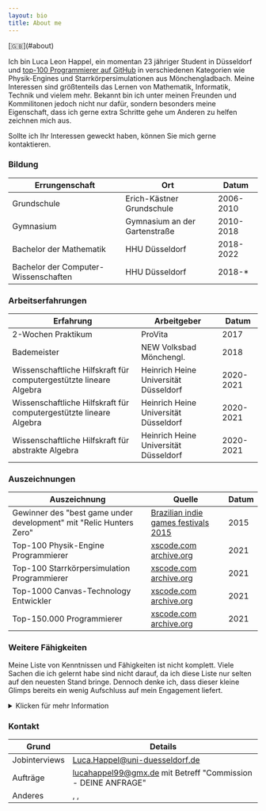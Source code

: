 ```yaml
---
layout: bio
title: About me
---
```


<span style="float: right">
[🇬🇧](#about)
<span>

Ich bin Luca Leon Happel, ein momentan 23 jähriger Student in Düsseldorf
und [top-100 Programmierer auf GitHub](https://xscode.com/profile/quoteme)
in verschiedenen Kategorien wie Physik-Engines und Starrkörpersimulationen
aus Mönchengladbach. Meine Interessen sind größtenteils das Lernen von
Mathematik, Informatik, Technik und vielem mehr.
Bekannt bin ich unter meinen Freunden und Kommilitonen jedoch nicht nur
dafür, sondern besonders meine Eigenschaft, dass ich gerne extra Schritte
gehe um Anderen zu helfen zeichnen mich aus.

Sollte ich Ihr Interessen geweckt haben, können Sie mich gerne kontaktieren.

### Bildung

| Errungenschaft                       | Ort                           | Datum     |
| ------------------------------------ | ----------------------------- | --------- |
| Grundschule                          | Erich-Kästner Grundschule     | 2006-2010 |
| Gymnasium                            | Gymnasium an der Gartenstraße | 2010-2018 |
| Bachelor der Mathematik              | HHU Düsseldorf                | 2018-2022 |
| Bachelor der Computer-Wissenschaften | HHU Düsseldorf                | 2018-\*   |

### Arbeitserfahrungen

| Erfahrung                                                          | Arbeitgeber                           | Datum     |
| ------------------------------------------------------------------ | ------------------------------------- | --------- |
| 2-Wochen Praktikum                                                 | ProVita                               | 2017      |
| Bademeister                                                        | NEW Volksbad Mönchengl.               | 2018      |
| Wissenschaftliche Hilfskraft für computergestützte lineare Algebra | Heinrich Heine Universität Düsseldorf | 2020-2021 |
| Wissenschaftliche Hilfskraft für computergestützte lineare Algebra | Heinrich Heine Universität Düsseldorf | 2020-2021 |
| Wissenschaftliche Hilfskraft für abstrakte Algebra                 | Heinrich Heine Universität Düsseldorf | 2020-2021 |

### Auszeichnungen

| Auszeichnung                                                        | Quelle                                                                                                                                | Datum |
| ------------------------------------------------------------------- | ------------------------------------------------------------------------------------------------------------------------------------- | ----- |
| Gewinner des "best game under development" mit "Relic Hunters Zero" | [Brazilian indie games festivals 2015](https://www.bigfestival.com.br/big-festival-2015.html)                                         | 2015  |
| Top-100 Physik-Engine Programmierer                                 | [xscode.com](https://xscode.com/profile/quoteme) [archive.org](https://web.archive.org/web/20210118020545/xscode.com/profile/quoteme) | 2021  |
| Top-100 Starrkörpersimulation Programmierer                         | [xscode.com](https://xscode.com/profile/quoteme) [archive.org](https://web.archive.org/web/20210118020545/xscode.com/profile/quoteme) | 2021  |
| Top-1000 Canvas-Technology Entwickler                               | [xscode.com](https://xscode.com/profile/quoteme) [archive.org](https://web.archive.org/web/20210118020545/xscode.com/profile/quoteme) | 2021  |
| Top-150.000 Programmierer                                           | [xscode.com](https://xscode.com/profile/quoteme) [archive.org](https://web.archive.org/web/20210118020545/xscode.com/profile/quoteme) | 2021  |

### Weitere Fähigkeiten

Meine Liste von Kenntnissen und Fähigkeiten ist nicht komplett. Viele
Sachen die ich gelernt habe sind nicht darauf, da ich diese Liste nur
selten auf den neuesten Stand bringe. Dennoch denke ich, dass dieser
kleine Glimps bereits ein wenig Aufschluss auf mein Engagement liefert.

<details>
<summary markdown="span">Klicken für mehr Information</summary>

- fortgeschrittenes mathematischem Verständnis
  - derzeitiges Ziel: Bachelor/Master in Mathematik an Universität
- Programmierfähigkeiten
  - Top 50 Programmierer in je Physik-Engines und Starrkörpersimulation als auch top 1000 Canvas-Technologie- und top 150.000 Github-Entwickler (Quelle: [www.xscode.com/profile/quoteme](https://xscode.com/profile/quoteme))
  - programmieren seit dem 13. Lebensjahr
  - sehr viel Erfahrung in (>50 Projekte): - [JavaScript](https://github.com/Quoteme?tab=repositories&q=&type=&language=javascript)
    - NodeJS
    - CSS
    - HTML
    - Markdown
  - Erweiterte Erfahrung in (>10 Projekte): - [Haskell](https://github.com/Quoteme?tab=repositories&q=&type=&language=haskell) - Python (multiple courses in university)
  - gelernt in der Universität/Schule - Python
    - JAVA
    - C
    - Assembler
    - PHP
    - SQL
    - UML Diagramme
  - außerordentliche Errungenschaften
    - Mitentwickler von [relic hunters zero](https://store.steampowered.com/app/382490/Relic_Hunters_Zero/?snr=1_7_7_151_150_1)
      - 95% positive Reviews von 6.444 (Stand 2020)
      - Gewinner des "best game under development Brazilian indie games festivals 2015"
      - Auszeichnung in "battle of games VI festival Cindemundo 2014"
- Soziale Fertigkeiten
  - sozial, zuvorkommend, geduldig und zuverlässig
  - auch in stressvollen Situationen belastbar
    - verantwortungsvoll (siehe Bademeistererfahrungen)
  - kann gut mit Kindern umgehen
  - stets offenkundig für neue Kulturen,Erfahrungen,Leute,...
- Sprachen
  - muttersprachliche Deutschkenntnisse
  - fließende Englischkenntnisse
  - grundlegende Türkischkenntnisse

</details>

### Kontakt

| Grund         | Details                                                                                                                                                                                                                                                     |
| ------------- | ----------------------------------------------------------------------------------------------------------------------------------------------------------------------------------------------------------------------------------------------------------- |
| Jobinterviews | [Luca.Happel@uni-duesseldorf.de](mailto:Luca.Happel@uni-duesseldorf.de)                                                                                                                                                                                     |
| Aufträge      | [lucahappel99@gmx.de](mailto:lucahappel99@gmx.de) mit Betreff "Commission - DEINE ANFRAGE"                                                                                                                                                                  |
| Anderes       | [<i class="fa fa-twitter"></i>](https://twitter.com/luca_happel "Twitter"), [<i class="fa fa-facebook"></i>](https://www.facebook.com/lucaleon.happel "Facebook"), [<i class="fa fa-instagram"></i>](https://www.instagram.com/lucaleonhappel/ "Instagram") |
